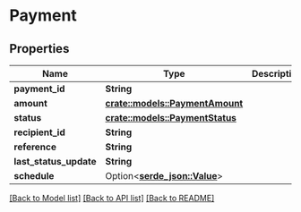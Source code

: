 # Payment

## Properties

Name | Type | Description | Notes
------------ | ------------- | ------------- | -------------
**payment_id** | **String** |  | 
**amount** | [**crate::models::PaymentAmount**](Payment_amount.md) |  | 
**status** | [**crate::models::PaymentStatus**](PaymentStatus.md) |  | 
**recipient_id** | **String** |  | 
**reference** | **String** |  | 
**last_status_update** | **String** |  | 
**schedule** | Option<[**serde_json::Value**](.md)> |  | [optional]

[[Back to Model list]](../README.md#documentation-for-models) [[Back to API list]](../README.md#documentation-for-api-endpoints) [[Back to README]](../README.md)


